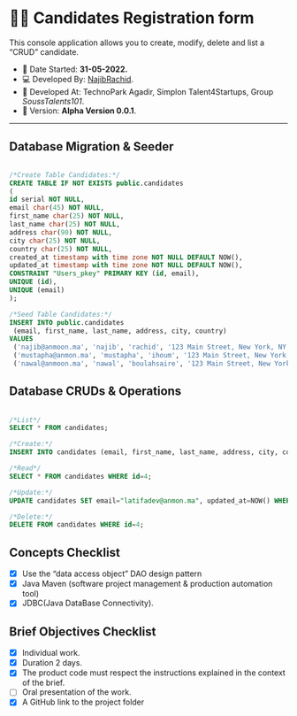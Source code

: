 # :man_student: Candidates Registration form

This console application allows you to create, modify, delete and list a “CRUD” candidate.

 - :date: Date Started: **31-05-2022.** 
 - :computer: Developed By: [NajibRachid](https://github.com/n4j1Br4ch1D).
 - :office: Developed At: TechnoPark Agadir, Simplon Talent4Startups, Group *SoussTalents101*.
 - :pushpin: Version: **Alpha Version 0.0.1**.

---

## Database Migration & Seeder

  ```sql

/*Create Table Candidates:*/
CREATE TABLE IF NOT EXISTS public.candidates
(
id serial NOT NULL,
email char(45) NOT NULL,
first_name char(25) NOT NULL,
last_name char(25) NOT NULL,
address char(90) NOT NULL,
city char(25) NOT NULL,
country char(25) NOT NULL,
created_at timestamp with time zone NOT NULL DEFAULT NOW(),
updated_at timestamp with time zone NOT NULL DEFAULT NOW(),
CONSTRAINT "Users_pkey" PRIMARY KEY (id, email),
UNIQUE (id),
UNIQUE (email) 
);

/*Seed Table Candidates:*/
INSERT INTO public.candidates 
   (email, first_name, last_name, address, city, country)
 VALUES
   ('najib@anmoon.ma', 'najib', 'rachid', '123 Main Street, New York, NY 10030', 'Agadir', 'Morocco'),
   ('mustapha@anmon.ma', 'mustapha', 'ihoum', '123 Main Street, New York, NY 10030', 'Tizinit', 'Morocco'),
   ('nawal@anmoon.ma', 'nawal', 'boulahsaire', '123 Main Street, New York, NY 10030', 'Rabat', 'Morocco');
 
 ```
 
 ## Database CRUDs & Operations

  ```sql
   
  /*List*/
  SELECT * FROM candidates;
  
  /*Create:*/
  INSERT INTO candidates (email, first_name, last_name, address, city, country) VALUES ("latifadev@anmon.ma", "latifa", "amougauay", "123 Main Street, New York, NY 10030", "Tizinit", "Morocco");
  
  /*Read*/
  SELECT * FROM candidates WHERE id=4;
  
  /*Update:*/
  UPDATE candidates SET email="latifadev@anmon.ma", updated_at=NOW() WHERE id=4;

  /*Delete:*/
  DELETE FROM candidates WHERE id=4;
  
```
  
## Concepts Checklist

- [X] Use the “data access object” DAO design pattern
- [X] Java Maven (software project management & production automation tool)
- [X] JDBC(Java DataBase Connectivity).
<!---
- [X] BDD.
- [X] MVC.
- [X] ORM.
-->

## Brief Objectives Checklist

- [X] Individual work.
- [X] Duration 2 days.
- [X] The product code must respect the instructions explained in the context of the brief.
- [ ] Oral presentation of the work.
- [X] A GitHub link to the project folder

